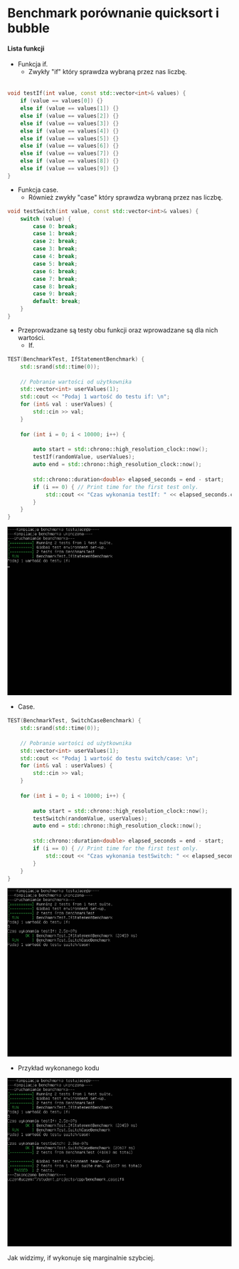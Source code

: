 # Benchmark porównanie quicksort i bubble
#### Lista funkcji 
                
+ Funkcja if.
    + Zwykły "if" który sprawdza wybraną przez nas liczbę.

```cpp

void testIf(int value, const std::vector<int>& values) {
    if (value == values[0]) {}
    else if (value == values[1]) {}
    else if (value == values[2]) {}
    else if (value == values[3]) {}
    else if (value == values[4]) {}
    else if (value == values[5]) {}
    else if (value == values[6]) {}
    else if (value == values[7]) {}
    else if (value == values[8]) {}
    else if (value == values[9]) {}
}
```
+ Funkcja case.
    + Również zwykły "case" który sprawdza wybraną przez nas liczbę.

```cpp
void testSwitch(int value, const std::vector<int>& values) {
    switch (value) {
        case 0: break;
        case 1: break;
        case 2: break;
        case 3: break;
        case 4: break;
        case 5: break;
        case 6: break;
        case 7: break;
        case 8: break;
        case 9: break;
        default: break;
    }
}
```

+ Przeprowadzane są testy obu funkcji oraz wprowadzane są dla nich wartości.
  + If.

```cpp
TEST(BenchmarkTest, IfStatementBenchmark) {
    std::srand(std::time(0));

    // Pobranie wartości od użytkownika
    std::vector<int> userValues(1);
    std::cout << "Podaj 1 wartość do testu if: \n";
    for (int& val : userValues) {
        std::cin >> val;
    }

    for (int i = 0; i < 10000; i++) {

        auto start = std::chrono::high_resolution_clock::now();
        testIf(randomValue, userValues);
        auto end = std::chrono::high_resolution_clock::now();

        std::chrono::duration<double> elapsed_seconds = end - start;
        if (i == 0) { // Print time for the first test only.
            std::cout << "Czas wykonania testIf: " << elapsed_seconds.count() << "s\n";
        }
    }
}
```
![Tekst](if.png)
  + Case.

```cpp
TEST(BenchmarkTest, SwitchCaseBenchmark) {
    std::srand(std::time(0));

    // Pobranie wartości od użytkownika
    std::vector<int> userValues(1);
    std::cout << "Podaj 1 wartość do testu switch/case: \n";
    for (int& val : userValues) {
        std::cin >> val;
    }

    for (int i = 0; i < 10000; i++) {

        auto start = std::chrono::high_resolution_clock::now();
        testSwitch(randomValue, userValues);
        auto end = std::chrono::high_resolution_clock::now();

        std::chrono::duration<double> elapsed_seconds = end - start;
        if (i == 0) { // Print time for the first test only.
            std::cout << "Czas wykonania testSwitch: " << elapsed_seconds.count() << "s\n";
        }
    }
}
```
![Tekst](case.png)
+ Przykład wykonanego kodu

![Tekst](gotowe.png)

Jak widzimy, if wykonuje się marginalnie szybciej.

